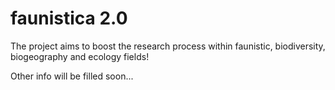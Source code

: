# faunistica 2.0

The project aims to boost the research process within faunistic, biodiversity, biogeography and ecology fields!

Other info will be filled soon...
